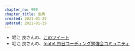 ```yaml
---
chapter_no: 999
chapter_title: 出典
created: 2021-01-29
updated: 2021-01-29
---
```

- 堀江 良さんの、[このツイート](https://twitter.com/ryohorie3/status/1354738737662418944)
- 堀江 良さんの、[(note) 毎日コーディング勉強会コミュニティ](https://note.com/ryohorie3/n/ne8eaf7ed6ac5)
